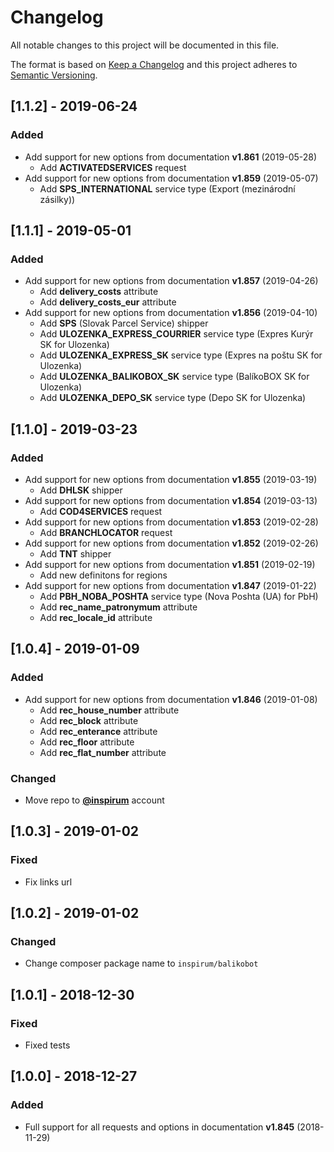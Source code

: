 # Changelog

All notable changes to this project will be documented in this file.

The format is based on [Keep a Changelog](http://keepachangelog.com/en/1.0.0/)
and this project adheres to [Semantic Versioning](http://semver.org/spec/v2.0.0.html).

## [1.1.2] - 2019-06-24
### Added
- Add support for new options from documentation **v1.861** (2019-05-28)
    - Add **ACTIVATEDSERVICES** request
- Add support for new options from documentation **v1.859** (2019-05-07)
    - Add **SPS_INTERNATIONAL** service type (Export (mezinárodní zásilky))


## [1.1.1] - 2019-05-01
### Added
- Add support for new options from documentation **v1.857** (2019-04-26)
    - Add **delivery_costs** attribute
    - Add **delivery_costs_eur** attribute
- Add support for new options from documentation **v1.856** (2019-04-10)
    - Add **SPS** (Slovak Parcel Service) shipper
    - Add **ULOZENKA_EXPRESS_COURRIER** service type (Expres Kurýr SK for Ulozenka)
    - Add **ULOZENKA_EXPRESS_SK** service type (Expres na poštu SK for Ulozenka)
    - Add **ULOZENKA_BALIKOBOX_SK** service type (BalíkoBOX SK for Ulozenka)
    - Add **ULOZENKA_DEPO_SK** service type (Depo SK for Ulozenka)


## [1.1.0] - 2019-03-23
### Added
- Add support for new options from documentation **v1.855** (2019-03-19)
    - Add **DHLSK** shipper
- Add support for new options from documentation **v1.854** (2019-03-13)
    - Add **COD4SERVICES** request
- Add support for new options from documentation **v1.853** (2019-02-28)
    - Add **BRANCHLOCATOR** request
- Add support for new options from documentation **v1.852** (2019-02-26)
    - Add **TNT** shipper
- Add support for new options from documentation **v1.851** (2019-02-19)
    - Add new definitons for regions
- Add support for new options from documentation **v1.847** (2019-01-22)
    - Add **PBH_NOBA_POSHTA** service type (Nova Poshta (UA) for PbH)
    - Add **rec_name_patronymum** attribute
    - Add **rec_locale_id** attribute


## [1.0.4] - 2019-01-09
### Added
- Add support for new options from documentation **v1.846** (2019-01-08)
    - Add **rec_house_number** attribute
    - Add **rec_block** attribute
    - Add **rec_enterance** attribute
    - Add **rec_floor** attribute
    - Add **rec_flat_number** attribute  
### Changed
- Move repo to [**@inspirum**](https://github.com/inspirum) account


## [1.0.3] - 2019-01-02
### Fixed
- Fix links url


## [1.0.2] - 2019-01-02
### Changed
- Change composer package name to `inspirum/balikobot`


## [1.0.1] - 2018-12-30
### Fixed
- Fixed tests


## [1.0.0] - 2018-12-27
### Added
- Full support for all requests and options in documentation **v1.845** (2018-11-29)
